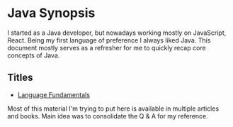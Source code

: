 # Java Synopsis

I started as a Java developer, but nowadays working mostly on JavaScript, React. Being my first language of preference I always liked Java. This document mostly serves as a refresher for me to quickly recap core concepts of Java.

## Titles
* [Language Fundamentals](language-fundamentals/README.md)

Most of this material I'm trying to put here is available in multiple articles and books. Main idea was to consolidate the Q & A for my reference.
